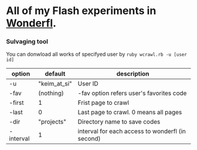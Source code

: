 # All of my Flash experiments in [Wonderfl](http://wonderfl.net/user/keim_at_Si/codes).

### Sulvaging tool
You can donwload all works of specifyed user by `ruby wcrawl.rb -u [user id]`

|option|default|description|
|---|---|---|
|-u|"keim_at_si"|User ID|
|-fav|(nothing)|-fav option refers user's favorites code|
|-first|1|Frist page to crawl|
|-last|0|Last page to crawl. 0 means all pages|
|-dir|"projects"|Directory name to save codes|
|-interval|1|interval for each access to wonderfl (in second)|

